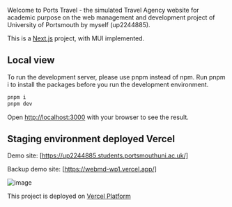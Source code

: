 Welcome to Ports Travel - the simulated Travel Agency website for academic purpose on the web management and development project of University of Portsmouth by myself (up2244885).

This is a [Next.js](https://nextjs.org/) project, with MUI implemented.

## Local view

To run the development server, please use pnpm instead of npm.
Run pnpm i to install the packages before you run the development environment.

```bash
pnpm i
pnpm dev
```

Open [http://localhost:3000](http://localhost:3000) with your browser to see the result.

## Staging environment deployed Vercel
Demo site: [https://up2244885.students.portsmouthuni.ac.uk/]

Backup demo site: [https://webmd-wp1.vercel.app/]

![image](https://github.com/alexchu-dev/webmd-wp1/assets/61229735/38b6fe9a-c289-4be1-a7bd-181a89751d06)

This project is deployed on [Vercel Platform](https://vercel.com/)
